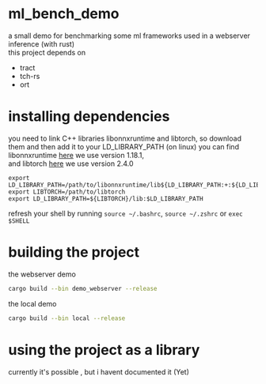 # ml_bench_demo
a small demo for benchmarking some ml frameworks  used in a webserver inference (with rust) <br>
this project depends on 

- tract
- tch-rs
- ort


# installing dependencies
you need to link C++ libraries libonnxruntime and libtorch, so download them and then add it to your LD_LIBRARY_PATH (on linux)
you can find libonnxruntime [here](https://github.com/microsoft/onnxruntime/releases) we use version 1.18.1, <br>
and libtorch [here](https://pytorch.org/) we use version 2.4.0


```
export LD_LIBRARY_PATH=/path/to/libonnxruntime/lib${LD_LIBRARY_PATH:+:${LD_LIBRARY_PATH}}
export LIBTORCH=/path/to/libtorch
export LD_LIBRARY_PATH=${LIBTORCH}/lib:$LD_LIBRARY_PATH
```
refresh your shell by running `source ~/.bashrc`, `source ~/.zshrc` or `exec $SHELL`


# building the project

the webserver demo
```bash
cargo build --bin demo_webserver --release
```

the local demo
```bash
cargo build --bin local --release
```

# using the project as a library 
currently it's possible , but i havent documented it (Yet) 



